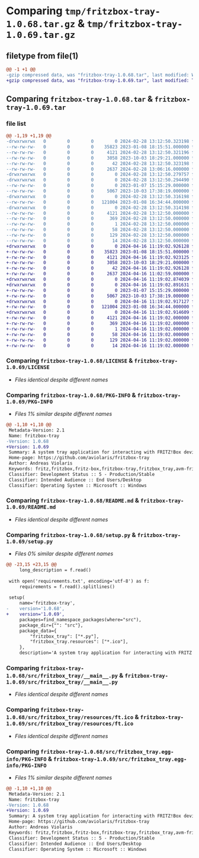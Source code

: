 # Comparing `tmp/fritzbox-tray-1.0.68.tar.gz` & `tmp/fritzbox-tray-1.0.69.tar.gz`

## filetype from file(1)

```diff
@@ -1 +1 @@
-gzip compressed data, was "fritzbox-tray-1.0.68.tar", last modified: Wed Feb 28 13:12:50 2024, max compression
+gzip compressed data, was "fritzbox-tray-1.0.69.tar", last modified: Tue Apr 16 11:19:02 2024, max compression
```

## Comparing `fritzbox-tray-1.0.68.tar` & `fritzbox-tray-1.0.69.tar`

### file list

```diff
@@ -1,19 +1,19 @@
-drwxrwxrwx   0        0        0        0 2024-02-28 13:12:50.323198 fritzbox-tray-1.0.68/
--rw-rw-rw-   0        0        0    35823 2023-01-08 18:15:51.000000 fritzbox-tray-1.0.68/LICENSE
--rw-rw-rw-   0        0        0     4121 2024-02-28 13:12:50.321196 fritzbox-tray-1.0.68/PKG-INFO
--rw-rw-rw-   0        0        0     3058 2023-10-03 18:29:21.000000 fritzbox-tray-1.0.68/README.md
--rw-rw-rw-   0        0        0       42 2024-02-28 13:12:50.323198 fritzbox-tray-1.0.68/setup.cfg
--rw-rw-rw-   0        0        0     2637 2024-02-28 13:06:16.000000 fritzbox-tray-1.0.68/setup.py
-drwxrwxrwx   0        0        0        0 2024-02-28 13:12:50.279757 fritzbox-tray-1.0.68/src/
-drwxrwxrwx   0        0        0        0 2024-02-28 13:12:50.294490 fritzbox-tray-1.0.68/src/fritzbox_tray/
--rw-rw-rw-   0        0        0        0 2023-01-07 15:15:29.000000 fritzbox-tray-1.0.68/src/fritzbox_tray/__init__.py
--rw-rw-rw-   0        0        0     5067 2023-10-03 17:38:19.000000 fritzbox-tray-1.0.68/src/fritzbox_tray/__main__.py
-drwxrwxrwx   0        0        0        0 2024-02-28 13:12:50.316198 fritzbox-tray-1.0.68/src/fritzbox_tray/resources/
--rw-rw-rw-   0        0        0   121004 2023-01-08 16:34:44.000000 fritzbox-tray-1.0.68/src/fritzbox_tray/resources/ft.ico
-drwxrwxrwx   0        0        0        0 2024-02-28 13:12:50.314198 fritzbox-tray-1.0.68/src/fritzbox_tray.egg-info/
--rw-rw-rw-   0        0        0     4121 2024-02-28 13:12:50.000000 fritzbox-tray-1.0.68/src/fritzbox_tray.egg-info/PKG-INFO
--rw-rw-rw-   0        0        0      369 2024-02-28 13:12:50.000000 fritzbox-tray-1.0.68/src/fritzbox_tray.egg-info/SOURCES.txt
--rw-rw-rw-   0        0        0        1 2024-02-28 13:12:50.000000 fritzbox-tray-1.0.68/src/fritzbox_tray.egg-info/dependency_links.txt
--rw-rw-rw-   0        0        0       58 2024-02-28 13:12:50.000000 fritzbox-tray-1.0.68/src/fritzbox_tray.egg-info/entry_points.txt
--rw-rw-rw-   0        0        0      129 2024-02-28 13:12:50.000000 fritzbox-tray-1.0.68/src/fritzbox_tray.egg-info/requires.txt
--rw-rw-rw-   0        0        0       14 2024-02-28 13:12:50.000000 fritzbox-tray-1.0.68/src/fritzbox_tray.egg-info/top_level.txt
+drwxrwxrwx   0        0        0        0 2024-04-16 11:19:02.926128 fritzbox-tray-1.0.69/
+-rw-rw-rw-   0        0        0    35823 2023-01-08 18:15:51.000000 fritzbox-tray-1.0.69/LICENSE
+-rw-rw-rw-   0        0        0     4121 2024-04-16 11:19:02.923125 fritzbox-tray-1.0.69/PKG-INFO
+-rw-rw-rw-   0        0        0     3058 2023-10-03 18:29:21.000000 fritzbox-tray-1.0.69/README.md
+-rw-rw-rw-   0        0        0       42 2024-04-16 11:19:02.926128 fritzbox-tray-1.0.69/setup.cfg
+-rw-rw-rw-   0        0        0     2637 2024-04-16 11:02:59.000000 fritzbox-tray-1.0.69/setup.py
+drwxrwxrwx   0        0        0        0 2024-04-16 11:19:02.874039 fritzbox-tray-1.0.69/src/
+drwxrwxrwx   0        0        0        0 2024-04-16 11:19:02.891631 fritzbox-tray-1.0.69/src/fritzbox_tray/
+-rw-rw-rw-   0        0        0        0 2023-01-07 15:15:29.000000 fritzbox-tray-1.0.69/src/fritzbox_tray/__init__.py
+-rw-rw-rw-   0        0        0     5067 2023-10-03 17:38:19.000000 fritzbox-tray-1.0.69/src/fritzbox_tray/__main__.py
+drwxrwxrwx   0        0        0        0 2024-04-16 11:19:02.917127 fritzbox-tray-1.0.69/src/fritzbox_tray/resources/
+-rw-rw-rw-   0        0        0   121004 2023-01-08 16:34:44.000000 fritzbox-tray-1.0.69/src/fritzbox_tray/resources/ft.ico
+drwxrwxrwx   0        0        0        0 2024-04-16 11:19:02.914609 fritzbox-tray-1.0.69/src/fritzbox_tray.egg-info/
+-rw-rw-rw-   0        0        0     4121 2024-04-16 11:19:02.000000 fritzbox-tray-1.0.69/src/fritzbox_tray.egg-info/PKG-INFO
+-rw-rw-rw-   0        0        0      369 2024-04-16 11:19:02.000000 fritzbox-tray-1.0.69/src/fritzbox_tray.egg-info/SOURCES.txt
+-rw-rw-rw-   0        0        0        1 2024-04-16 11:19:02.000000 fritzbox-tray-1.0.69/src/fritzbox_tray.egg-info/dependency_links.txt
+-rw-rw-rw-   0        0        0       58 2024-04-16 11:19:02.000000 fritzbox-tray-1.0.69/src/fritzbox_tray.egg-info/entry_points.txt
+-rw-rw-rw-   0        0        0      129 2024-04-16 11:19:02.000000 fritzbox-tray-1.0.69/src/fritzbox_tray.egg-info/requires.txt
+-rw-rw-rw-   0        0        0       14 2024-04-16 11:19:02.000000 fritzbox-tray-1.0.69/src/fritzbox_tray.egg-info/top_level.txt
```

### Comparing `fritzbox-tray-1.0.68/LICENSE` & `fritzbox-tray-1.0.69/LICENSE`

 * *Files identical despite different names*

### Comparing `fritzbox-tray-1.0.68/PKG-INFO` & `fritzbox-tray-1.0.69/PKG-INFO`

 * *Files 1% similar despite different names*

```diff
@@ -1,10 +1,10 @@
 Metadata-Version: 2.1
 Name: fritzbox-tray
-Version: 1.0.68
+Version: 1.0.69
 Summary: A system tray application for interacting with FRITZ!Box devices.
 Home-page: https://github.com/aviolaris/fritzbox-tray
 Author: Andreas Violaris
 Keywords: fritz,fritzbox,fritz-box,fritzbox-tray,fritzbox_tray,avm-fritz,tray,python,pypi,python3,tray,tray-application,pypi-package,tray-app
 Classifier: Development Status :: 5 - Production/Stable
 Classifier: Intended Audience :: End Users/Desktop
 Classifier: Operating System :: Microsoft :: Windows
```

### Comparing `fritzbox-tray-1.0.68/README.md` & `fritzbox-tray-1.0.69/README.md`

 * *Files identical despite different names*

### Comparing `fritzbox-tray-1.0.68/setup.py` & `fritzbox-tray-1.0.69/setup.py`

 * *Files 0% similar despite different names*

```diff
@@ -23,15 +23,15 @@
     long_description = f.read()
 
 with open('requirements.txt', encoding='utf-8') as f:
     requirements = f.read().splitlines()
 
 setup(
     name='fritzbox-tray',
-    version='1.0.68',
+    version='1.0.69',
     packages=find_namespace_packages(where="src"),
     package_dir={"": "src"},
     package_data={
         "fritzbox_tray": ["*.py"],
         "fritzbox_tray.resources": ["*.ico"],
     },
     description='A system tray application for interacting with FRITZ!Box devices.',
```

### Comparing `fritzbox-tray-1.0.68/src/fritzbox_tray/__main__.py` & `fritzbox-tray-1.0.69/src/fritzbox_tray/__main__.py`

 * *Files identical despite different names*

### Comparing `fritzbox-tray-1.0.68/src/fritzbox_tray/resources/ft.ico` & `fritzbox-tray-1.0.69/src/fritzbox_tray/resources/ft.ico`

 * *Files identical despite different names*

### Comparing `fritzbox-tray-1.0.68/src/fritzbox_tray.egg-info/PKG-INFO` & `fritzbox-tray-1.0.69/src/fritzbox_tray.egg-info/PKG-INFO`

 * *Files 1% similar despite different names*

```diff
@@ -1,10 +1,10 @@
 Metadata-Version: 2.1
 Name: fritzbox-tray
-Version: 1.0.68
+Version: 1.0.69
 Summary: A system tray application for interacting with FRITZ!Box devices.
 Home-page: https://github.com/aviolaris/fritzbox-tray
 Author: Andreas Violaris
 Keywords: fritz,fritzbox,fritz-box,fritzbox-tray,fritzbox_tray,avm-fritz,tray,python,pypi,python3,tray,tray-application,pypi-package,tray-app
 Classifier: Development Status :: 5 - Production/Stable
 Classifier: Intended Audience :: End Users/Desktop
 Classifier: Operating System :: Microsoft :: Windows
```

